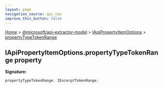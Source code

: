 ```yaml
---
layout: page
navigation_source: api_nav
improve_this_button: false
---
```



[Home](./index.md) &gt; [@microsoft/api-extractor-model](./api-extractor-model.md) &gt; [IApiPropertyItemOptions](./api-extractor-model.iapipropertyitemoptions.md) &gt; [propertyTypeTokenRange](./api-extractor-model.iapipropertyitemoptions.propertytypetokenrange.md)

## IApiPropertyItemOptions.propertyTypeTokenRange property

<b>Signature:</b>

```typescript
propertyTypeTokenRange: IExcerptTokenRange;
```
